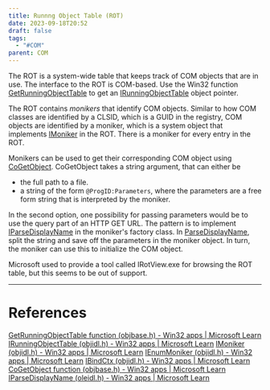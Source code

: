 ```yaml
---
title: Runnng Object Table (ROT)
date: 2023-09-18T20:52
draft: false
tags:
  - "#COM"
parent: COM
---
```

The ROT is a system-wide table that keeps track of COM objects that are in use.  The interface to the ROT is COM-based.  Use the Win32 function [GetRunningObjectTable](https://learn.microsoft.com/en-us/windows/win32/api/objbase/nf-objbase-getrunningobjecttable) to get an [IRunningObjectTable](https://learn.microsoft.com/en-us/windows/win32/api/objidl/nn-objidl-irunningobjecttable) object pointer.

The ROT contains _monikers_ that identify COM objects.  Similar to how COM classes are identified by a CLSID, which is a GUID in the registry, COM objects are identified by a moniker, which is a system object that implements [IMoniker](/notes/computer/microsoft/com/imoniker) in the ROT.  There is a moniker for every entry in the ROT.

Monikers can be used to get their corresponding COM object using [CoGetObject](https://learn.microsoft.com/en-us/windows/win32/api/objbase/nf-objbase-cogetobject).  CoGetObject takes a string argument, that can either be
- the full path to a file.
- a string of the form `@ProgID:Parameters`, where the parameters are a free form string that is interpreted by the moniker.

In the second option, one possibility for passing parameters would be to use the query part of an HTTP GET URL.  The pattern is to implement [IParseDisplayName](https://learn.microsoft.com/en-us/windows/win32/api/oleidl/nn-oleidl-iparsedisplayname) in the moniker's factory class. In [ParseDisplayName](https://learn.microsoft.com/en-us/windows/win32/api/oleidl/nf-oleidl-iparsedisplayname-parsedisplayname), split the string and save off the parameters in the moniker object.  In turn, the moniker can use this to initialize the COM object.

Microsoft used to provide a tool called IRotView.exe for browsing the ROT table, but this seems to be out of support.

---
# References

[GetRunningObjectTable function (objbase.h) - Win32 apps | Microsoft Learn](https://learn.microsoft.com/en-us/windows/win32/api/objbase/nf-objbase-getrunningobjecttable)
[IRunningObjectTable (objidl.h) - Win32 apps | Microsoft Learn](https://learn.microsoft.com/en-us/windows/win32/api/objidl/nn-objidl-irunningobjecttable)
[IMoniker (objidl.h) - Win32 apps | Microsoft Learn](https://learn.microsoft.com/en-us/windows/win32/api/objidl/nn-objidl-imoniker)
[IEnumMoniker (objidl.h) - Win32 apps | Microsoft Learn](https://learn.microsoft.com/en-us/windows/win32/api/objidl/nn-objidl-ienummoniker)
[IBindCtx (objidl.h) - Win32 apps | Microsoft Learn](https://learn.microsoft.com/en-us/windows/win32/api/objidl/nn-objidl-ibindctx)
[CoGetObject function (objbase.h) - Win32 apps | Microsoft Learn](https://learn.microsoft.com/en-us/windows/win32/api/objbase/nf-objbase-cogetobject)
[IParseDisplayName (oleidl.h) - Win32 apps | Microsoft Learn](https://learn.microsoft.com/en-us/windows/win32/api/oleidl/nn-oleidl-iparsedisplayname)
